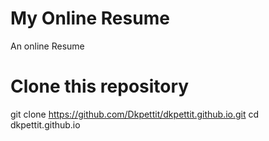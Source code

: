 ﻿# My Online Resume
An online Resume

<!-- start:code block -->
# Clone this repository
git clone https://github.com/Dkpettit/dkpettit.github.io.git
cd dkpettit.github.io
